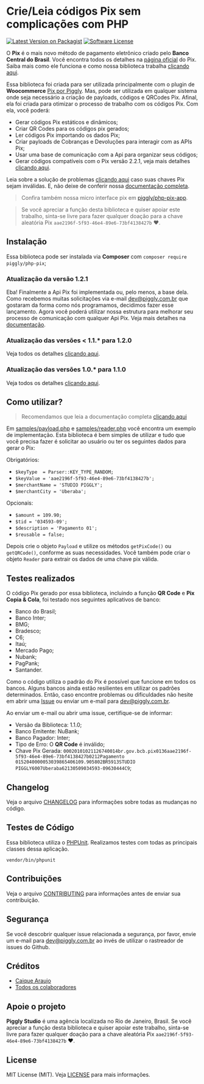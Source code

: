 # Crie/Leia códigos Pix sem complicações com PHP

[![Latest Version on Packagist](https://img.shields.io/packagist/v/piggly/php-pix.svg?style=flat-square)](https://packagist.org/packages/piggly/php-pix) [![Software License](https://img.shields.io/badge/license-MIT-brightgreen.svg?style=flat-square)](LICENSE) 

O **Pix** é o mais novo método de pagamento eletrônico criado pelo **Banco Central do Brasil**. Você encontra todos os detalhes na [página oficial](https://www.bcb.gov.br/estabilidadefinanceira/pix) do Pix. Saiba mais como ele funciona e como nossa biblioteca trabalha [clicando aqui](https://github.com/piggly-dev/php-pix/wiki/04.-Pix).

Essa biblioteca foi criada para ser utilizada principalmente com o plugin de **Woocommerce** [Pix por Piggly](https://wordpress.org/plugins/pix-por-piggly/). Mas, pode ser utilizada em qualquer sistema onde seja necessário a criação de payloads, códigos e QRCodes Pix. Afinal, ela foi criada para otimizar o processo de trabalho com os códigos Pix. Com ela, você poderá:

* Gerar códigos Pix estáticos e dinâmicos;
* Criar QR Codes para os códigos pix gerados;
* Ler códigos Pix importando os dados Pix;
* Criar payloads de Cobranças e Devoluções para interagir com as APIs Pix;
* Usar uma base de comunicação com a Api para organizar seus códigos;
* Gerar códigos compatíveis com o Pix versão 2.2.1, veja mais detalhes [clicando aqui](https://www.bcb.gov.br/content/estabilidadefinanceira/pix/Regulamento_Pix/II-ManualdePadroesparaIniciacaodoPix.pdf).

Leia sobre a solução de problemas [clicando aqui](https://github.com/piggly-dev/php-pix/wiki/09.-Solu%C3%A7%C3%A3o-de-Problemas) caso suas chaves Pix sejam inválidas. E, não deixe de conferir nossa [documentação completa](https://github.com/piggly-dev/php-pix/wiki).

> Confira também nossa micro interface pix em [piggly/php-pix-app](https://github.com/piggly-dev/php-pix-app).

> Se você apreciar a função desta biblioteca e quiser apoiar este trabalho, sinta-se livre para fazer qualquer doação para a chave aleatória Pix `aae2196f-5f93-46e4-89e6-73bf4138427b` ❤.

## Instalação

Essa biblioteca pode ser instalada via **Composer** com `composer require piggly/php-pix`;

### Atualização da versão 1.2.1

Eba! Finalmente a Api Pix foi implementada ou, pelo menos, a base dela. Como recebemos muitas solicitações via e-mail [dev@piggly.com.br](mailto:dev@piggly.com.br) que gostaram da forma como nós programamos, decidimos fazer esse lançamento. Agora você poderá utilizar nossa estrutura para melhorar seu processo de comunicação com qualquer Api Pix. Veja mais detalhes na [documentação](https://github.com/piggly-dev/php-pix/wiki).

### Atualização das versões < 1.1.* para 1.2.0

Veja todos os detalhes [clicando aqui](https://github.com/piggly-dev/php-pix/releases/tag/1.2.0).

### Atualização das versões 1.0.* para 1.1.0

Veja todos os detalhes [clicando aqui](https://github.com/piggly-dev/php-pix/releases/tag/1.1.0).

## Como utilizar?

> Recomendamos que leia a documentação completa [clicando aqui](https://github.com/piggly-dev/php-pix/wiki)

Em [samples/payload.php](samples/payload.php) e [samples/reader.php](samples/reader.php) você encontra um exemplo de implementação. Esta biblioteca é bem simples de utilizar e tudo que você precisa fazer é solicitar ao usuário ou ter os seguintes dados para gerar o Pix:

Obrigatórios:

* `$keyType  = Parser::KEY_TYPE_RANDOM;`
* `$keyValue = 'aae2196f-5f93-46e4-89e6-73bf4138427b';`
* `$merchantName = 'STUDIO PIGGLY';`
* `$merchantCity = 'Uberaba';`

Opcionais:

* `$amount = 109.90;`
* `$tid = '034593-09';`
* `$description = 'Pagamento 01';`
* `$reusable = false;`

Depois crie o objeto `Payload` e utilize os métodos `getPixCode()` ou `getQRCode()`, conforme as suas necessidades. Você também pode criar o objeto `Reader` para extrair os dados de uma chave pix válida.

## Testes realizados

O código Pix gerado por essa biblioteca, incluindo a função **QR Code** e **Pix Copia & Cola**, foi testado nos seguintes aplicativos de banco:

* Banco do Brasil;
* Banco Inter;
* BMG;
* Bradesco;
* C6;
* Itaú;
* Mercado Pago;
* Nubank;
* PagPank;
* Santander.

Como o código utiliza o padrão do Pix é possível que funcione em todos os bancos. Alguns bancos ainda estão resilientes em utilizar os padrões determinados. Então, caso encontre problemas ou dificuldades não hesite em abrir uma [Issue](https://github.com/piggly-dev/php-pix/issues) ou enviar um e-mail para [dev@piggly.com.br](mailto:dev@piggly.com.br).

Ao enviar um e-mail ou abrir uma issue, certifique-se de informar:

* Versão da Biblioteca: 1.1.0;
* Banco Emitente: NuBank;
* Banco Pagador: Inter;
* Tipo de Erro: O **QR Code** é inválido;
* Chave Pix Gerada: `00020101021126740014br.gov.bcb.pix0136aae2196f-5f93-46e4-89e6-73bf4138427b0212Pagamento 0152040000053039865406109.905802BR5913STUDIO PIGGLY6007Uberaba62130509034593-09630444C9`;

## Changelog

Veja o arquivo [CHANGELOG](CHANGELOG.md) para informações sobre todas as mudanças no código.

## Testes de Código

Essa biblioteca utiliza o [PHPUnit](https://phpunit.de/). Realizamos testes com todas as principais classes dessa aplicação.

```
vendor/bin/phpunit
```

## Contribuições

Veja o arquivo [CONTRIBUTING](CONTRIBUTING.md) para informações antes de enviar sua contribuição.

## Segurança

Se você descobrir qualquer issue relacionada a segurança, por favor, envie um e-mail para [dev@piggly.com.br](mailto:dev@piggly.com.br) ao invés de utilizar o rastreador de issues do Github.

## Créditos

- [Caique Araujo](https://github.com/caiquearaujo)
- [Todos os colaboradores](../../contributors)

## Apoie o projeto

**Piggly Studio** é uma agência localizada no Rio de Janeiro, Brasil. Se você apreciar a função desta biblioteca e quiser apoiar este trabalho, sinta-se livre para fazer qualquer doação para a chave aleatória Pix `aae2196f-5f93-46e4-89e6-73bf4138427b` ❤.

## License

MIT License (MIT). Veja [LICENSE](LICENSE) para mais informações.